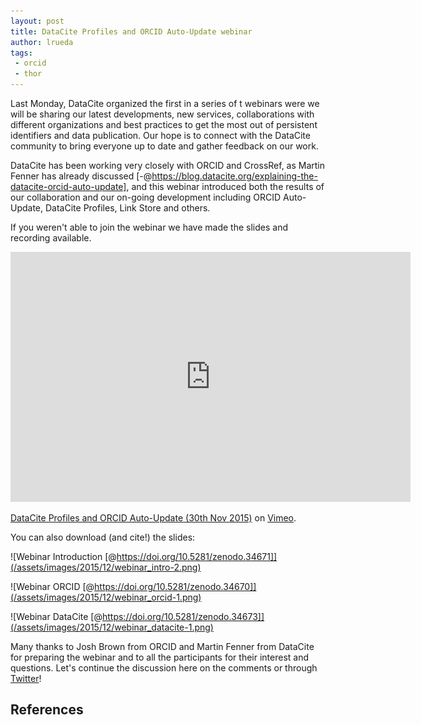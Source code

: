 ```yaml
---
layout: post
title: DataCite Profiles and ORCID Auto-Update webinar
author: lrueda
tags:
 - orcid
 - thor
---
```


Last Monday, DataCite organized the first in a series of t webinars were we will be sharing our latest developments, new services, collaborations with different organizations and best practices to get the most out of persistent identifiers and data publication. Our hope is to connect with the DataCite community to bring everyone up to date and gather feedback on our work.

DataCite has been working very closely with ORCID and CrossRef, as Martin Fenner has already discussed [-@https://blog.datacite.org/explaining-the-datacite-orcid-auto-update], and this webinar introduced both the  results of our collaboration and our on-going development including ORCID Auto-Update, DataCite Profiles, Link Store and others.

If you weren't able to join the webinar we have made the slides and recording available.

<iframe src="https://player.vimeo.com/video/147743305" width="640" height="400" frameborder="0" webkitallowfullscreen mozallowfullscreen allowfullscreen></iframe> <p><a href="https://vimeo.com/147743305">DataCite Profiles and ORCID Auto-Update (30th Nov 2015)</a> on <a href="https://vimeo.com">Vimeo</a>.</p>

You can also download (and cite!) the slides:

![Webinar Introduction [@https://doi.org/10.5281/zenodo.34671]](/assets/images/2015/12/webinar_intro-2.png)

![Webinar ORCID [@https://doi.org/10.5281/zenodo.34670]](/assets/images/2015/12/webinar_orcid-1.png)

![Webinar DataCite [@https://doi.org/10.5281/zenodo.34673]](/assets/images/2015/12/webinar_datacite-1.png)

Many thanks to Josh Brown from ORCID and Martin Fenner from DataCite for preparing the webinar and to all the participants for their interest and questions. Let's continue the discussion here on the comments or through [Twitter](https://twitter.com/datacite)!

## References
